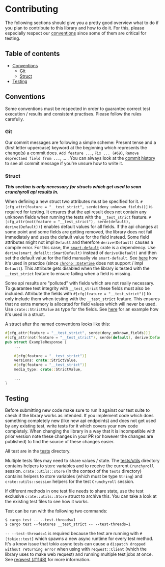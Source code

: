 # Contributing

The following sections should give you a pretty good overview what to do if you plan to contribute to this library and how to do it.
For this, please especially respect our [conventions](#conventions) since some of them are critical for testing.

## Table of contents
- [Conventions](#conventions)
  - [Git](#git)
  - [Struct](#struct)
- [Testing](#testing)

## Conventions

Some conventions must be respected in order to guarantee correct test execution / results and consistent practises.
Please follow the rules carefully.

### Git

Our commit messages are following a simple scheme: Present tense and a (first letter uppercase) keyword at the beginning which represents the change(s) a commit does.
`Add feature ...`, `Fix ... (#69)`, `Remove deprectaed field from ...`, ... .
You can always look at the [commit history](https://github.com/crunchy-labs/crunchyroll-rs/commits) to see all commit message if you're unsure how to write it.

### Struct

_**This section is only necessary for structs which get used to scan crunchyroll api results in.**_

When defining a new struct two attributes must be specified for it.
`#[cfg_attr(feature = "__test_strict", serde(deny_unknown_fields))]` is required for testing.
It ensures that the api result does not contain any unknown fields when running the tests with the `__test_strict` feature.
`#[cfg_attr(not(feature = "__test_strict"), serde(default), derive(Default))]` enables default values for all fields.
If the api changes at some point and some fields are getting removed, the library does not fail immediately and uses the default value for the field instead.
Some field attributes might not impl `Default` and therefore `derive(Default)` causes a compile error.
For this case, the [`smart-default`](https://github.com/idanarye/rust-smart-default) crate is a dependency.
Use `derive(smart_defailt::SmartDefault)` instead of `derive(Default)` and then set the default value for the field manually via `smart-default`.
See [here](https://github.com/crunchy-labs/crunchyroll-rs/blob/caf0018cd9bb93ac7948bcc47a0baffe3ed883a3/src/crunchyroll.rs#L229) how it's used in practice (since [`chrono::DateTime`](https://github.com/chronotope/chrono) does not support / impl `Default`).
This attribute gets disabled when the library is tested with the `__test_strict` feature to ensure failing when a field is missing.

Some api results are "polluted" with fields which are not really necessary.
To guarantee test integrity with `__test_strict` these fields must also be included.
Attribute the fields with `#[cfg(feature = "__test_strict")]` to only include them when testing with the `__test_strict` feature.
This ensures that no extra memory is allocated for field values which will never be used.
Use `crate::StrictValue` as type for the fields.
See [here](https://github.com/crunchy-labs/crunchyroll-rs/blob/7afffd6a2ce04e90a825f4da504690800979b015/src/media.rs#L98) for an example how it's used in a struct.

A struct after the named conventions looks like this:
```rust
#[cfg_attr(feature = "__test_strict", serde(deny_unknown_fields))]
#[cfg_attr(not(feature = "__test_strict"), serde(default), derive(Default))]
pub struct ExampleResponse {
    ...
    
    #[cfg(feature = "__test_strict")]
    versions: crate::StrictValue,
    #[cfg(feature = "__test_strict")]
    media_type: crate::StrictValue,
    
    ...
}
```

## Testing

Before submitting new code make sure to run it against our test suite to check if the library works as intended.
If you implement code which does something completely new (like new api endpoints) and does not get used by any existing test, write tests for it which covers your new code completely.
When changing the library in a way that it is incompatible with prior version note these changes in your PR (or however the changes are published) to find the source of these changes easier.

All test are in the [tests](tests) directory.

Multiple tests files may need to share values / state.
The [tests/utils](tests/utils) directory contains helpers to store variables and to receive the current `Crunchyroll` session.
`crate::utils::store` (in the context of the `tests` directory) contains helpers to store variables (which must be type `String`) and `crate::utils::session` helpers for the test `Crunchyroll` session.

If different methods in one test file needs to share state, use the test exclusive `crate::utils::Store` struct to archive this.
You can take a look at the existing test files to see how it works.

Test can be run with the following two commands:
```shell
$ cargo test -- --test-threads=1
$ cargo test --features __test_strict -- --test-threads=1
```
`-- --test-threads=1` is required because the test are running with `#[tokio::test]` which spawns a new async runtime for every test method.
It's a know issue that tokio async tests can cause a `dispatch dropped without returning error` when using with `reqwest::Client` (which the library uses to make web request) and running multiple test jobs at once.
See [reqwest (#1148)](https://github.com/seanmonstar/reqwest/issues/1148) for more information.
